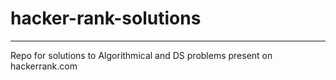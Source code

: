# hacker-rank-solutions
---
Repo for solutions to Algorithmical and DS problems present on hackerrank.com

